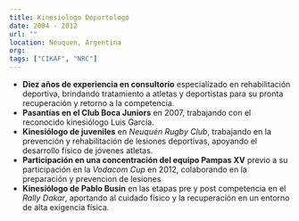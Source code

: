 ```yaml
---
title: Kinesiologo Deportologo
date: 2004 - 2012
url: ""
location: Neuquen, Argentina
org:
tags: ["CIKAF", "NRC"]
---
```


- **Diez años de experiencia en consultorio** especializado en rehabilitación deportiva, brindando tratamiento a atletas y deportistas para su pronta recuperación y retorno a la competencia.
- **Pasantías en el Club Boca Juniors** en 2007, trabajando con el reconocido kinesiólogo Luis García.
- **Kinesiólogo de juveniles** en _Neuquén Rugby Club_, trabajando en la prevención y rehabilitación de lesiones deportivas, apoyando el desarrollo físico de jóvenes atletas.
- **Participación en una concentración del equipo Pampas XV** previo a su participación en la _Vodacom Cup_ en 2012, colaborando en la preparación y prevencion de lesiones
- **Kinesiólogo de Pablo Busin** en las etapas pre y post competencia en el _Rally Dakar_, aportando al cuidado físico y la recuperación en un entorno de alta exigencia física.
